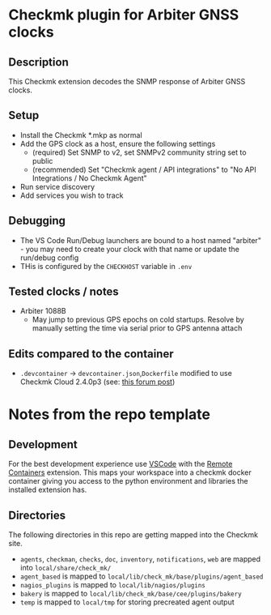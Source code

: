 # Checkmk plugin for Arbiter GNSS clocks

## Description

This Checkmk extension decodes the SNMP response of Arbiter GNSS clocks.

## Setup
- Install the Checkmk *.mkp as normal
- Add the GPS clock as a host, ensure the following settings
    - (required) Set SNMP to v2, set SNMPv2 community string set to public
    - (recommended) Set "Checkmk agent / API integrations" to "No API Integrations / No Checkmk Agent"
- Run service discovery
- Add services you wish to track

## Debugging
- The VS Code Run/Debug launchers are bound to a host named "arbiter" - you may need to create your clock with that name or update the run/debug config
- THis is configured by the `CHECKHOST` variable in `.env`

## Tested clocks / notes
- Arbiter 1088B
    - May jump to previous GPS epochs on cold startups.  Resolve by manually setting the time via serial prior to GPS antenna attach

## Edits compared to the container
 - `.devcontainer` -> `devcontainer.json`,`Dockerfile` modified to use Checkmk Cloud 2.4.0p3 (see: [this forum post](https://forum.checkmk.com/t/best-ide-configuration-practices-for-checkmk-plug-in-development/50135/12))

# Notes from the repo template

## Development

For the best development experience use [VSCode](https://code.visualstudio.com/) with the [Remote Containers](https://marketplace.visualstudio.com/items?itemName=ms-vscode-remote.remote-containers) extension. This maps your workspace into a checkmk docker container giving you access to the python environment and libraries the installed extension has.

## Directories

The following directories in this repo are getting mapped into the Checkmk site.

* `agents`, `checkman`, `checks`, `doc`, `inventory`, `notifications`, `web` are mapped into `local/share/check_mk/`
* `agent_based` is mapped to `local/lib/check_mk/base/plugins/agent_based`
* `nagios_plugins` is mapped to `local/lib/nagios/plugins`
* `bakery` is mapped to `local/lib/check_mk/base/cee/plugins/bakery`
* `temp` is mapped to `local/tmp` for storing precreated agent output
